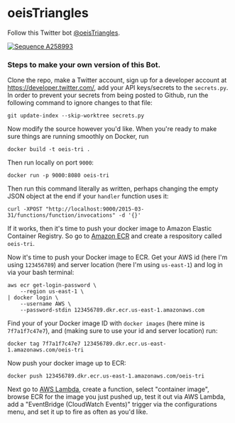 # oeisTriangles
Follow this Twitter bot [@oeisTriangles](https://twitter.com/oeisTriangles).

[![Sequence A258993](https://user-images.githubusercontent.com/10198714/114285278-e824ac00-9a0a-11eb-95f1-023cb5fb34ac.png)](https://twitter.com/oeisTriangles/status/1379628962754686979?s=20)

### Steps to make your own version of this Bot.
Clone the repo, make a Twitter account, sign up for a developer account at https://developer.twitter.com/, add your API keys/secrets to the `secrets.py`.
In order to prevent your secrets from being posted to Github, run the following command to ignore changes to that file:
```
git update-index --skip-worktree secrets.py
```
Now modify the source however you'd like. When you're ready to make sure things are running smoothly on Docker, run
```
docker build -t oeis-tri .
```
Then run locally on port `9000`:
```
docker run -p 9000:8080 oeis-tri
```
Then run this command literally as written, perhaps changing the empty JSON object at the end if your `handler` function uses it:
```
curl -XPOST "http://localhost:9000/2015-03-31/functions/function/invocations" -d '{}'
```
If it works, then it's time to push your docker image to Amazon Elastic Container Registry. So go to [Amazon ECR](https://console.aws.amazon.com/ecr/repositories) and create a respository called `oeis-tri`.

Now it's time to push your Docker image to ECR. Get your AWS id (here I'm using `123456789`) and server location (here I'm using `us-east-1`) and log in via your bash terminal:
```
aws ecr get-login-password \
    --region us-east-1 \
| docker login \
    --username AWS \
    --password-stdin 123456789.dkr.ecr.us-east-1.amazonaws.com
```
Find your of your Docker image ID with `docker images` (here mine is `7f7a1f7c47e7`), and (making sure to use your id and server location) run:
```
docker tag 7f7a1f7c47e7 123456789.dkr.ecr.us-east-1.amazonaws.com/oeis-tri
```
Now push your docker image up to ECR:
```
docker push 123456789.dkr.ecr.us-east-1.amazonaws.com/oeis-tri
```

Next go to [AWS Lambda](https://console.aws.amazon.com/lambda/home?region=us-east-1), create a function, select "container image", browse ECR for the image you just pushed up, test it out via AWS Lambda, add a "EventBridge (CloudWatch Events)" trigger via the configurations menu, and set it up to fire as often as you'd like. 
